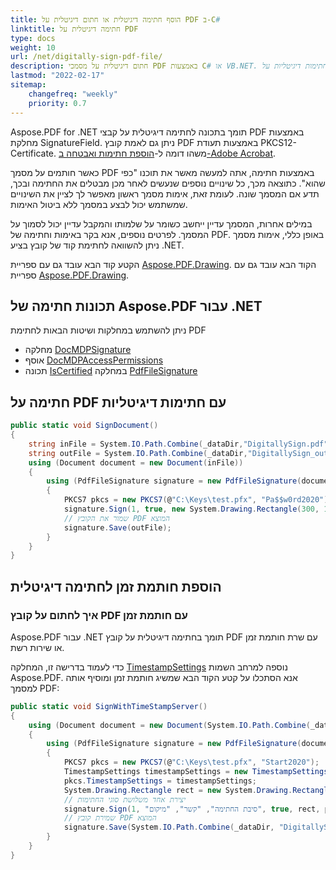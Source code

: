 ```yaml
---
title: הוסף חתימה דיגיטלית או חתום דיגיטלית על PDF ב-C#
linktitle: חתימה דיגיטלית על PDF
type: docs
weight: 10
url: /net/digitally-sign-pdf-file/
description: חתום דיגיטלית על מסמכי PDF באמצעות C# או VB.NET. אמת או ולידציה של חתימות דיגיטליות על PDF באמצעות C# או VB.NET.
lastmod: "2022-02-17"
sitemap:
    changefreq: "weekly"
    priority: 0.7
---
```

<script type="application/ld+json">
{
    "@context": "https://schema.org",
    "@type": "TechArticle",
    "headline": "איך לחתום דיגיטלית על PDF",
    "alternativeHeadline": "עבודה עם חתימה דיגיטלית על PDF",
    "author": {
        "@type": "Person",
        "name":"אנסטסיה הולוב",
        "givenName": "אנסטסיה",
        "familyName": "הולוב",
        "url":"https://www.linkedin.com/in/anastasiia-holub-750430225/"
    },
    "genre": "יצירת מסמכי PDF",
    "keywords": "pdf, c#, חתימה דיגיטלית על pdf",
    "wordcount": "302",
    "proficiencyLevel":"מתחיל",
    "publisher": {
        "@type": "Organization",
        "name": "צוות מסמכי Aspose.PDF",
        "url": "https://products.aspose.com/pdf",
        "logo": "https://www.aspose.cloud/templates/aspose/img/products/pdf/aspose_pdf-for-net.svg",
        "alternateName": "Aspose",
        "sameAs": [
            "https://facebook.com/aspose.pdf/",
            "https://twitter.com/asposepdf",
            "https://www.youtube.com/channel/UCmV9sEg_QWYPi6BJJs7ELOg/featured",
            "https://www.linkedin.com/company/aspose",
            "https://stackoverflow.com/questions/tagged/aspose",
            "https://aspose.quora.com/",
            "https://aspose.github.io/"
        ],
        "contactPoint": [
            {
                "@type": "ContactPoint",
                "telephone": "+1 903 306 1676",
                "contactType": "sales",
                "areaServed": "US",
                "availableLanguage": "en"
            },
            {
                "@type": "ContactPoint",
                "telephone": "+44 141 628 8900",
                "contactType": "sales",
                "areaServed": "GB",
                "availableLanguage": "en"
            },
            {
                "@type": "ContactPoint",
                "telephone": "+61 2 8006 6987",
                "contactType": "sales",
                "areaServed": "AU",
                "availableLanguage": "en"
            }
        ]
    },
    "url": "/net/digitally-sign-pdf-file/",
    "mainEntityOfPage": {
        "@type": "WebPage",
        "@id": "/net/digitally-sign-pdf-file/"
    },
    "dateModified": "2022-02-04",
    "description": "חתום דיגיטלית על מסמכי PDF באמצעות C# או VB.NET. אמת או ולידציה של חתימות דיגיטליות על PDF באמצעות C# או VB.NET."
}
</script>
Aspose.PDF for .NET תומך בתכונה לחתימה דיגיטלית על קבצי PDF באמצעות מחלקת SignatureField. ניתן גם לאמת קובץ PDF באמצעות תעודת PKCS12-Certificate. משהו דומה ל-[הוספת חתימות ואבטחה ב-Adobe Acrobat](https://www.adobepress.com/articles/article.asp?p=1272495&seqNum=6).

כאשר חותמים על מסמך PDF באמצעות חתימה, אתה למעשה מאשר את תוכנו "כפי שהוא". כתוצאה מכך, כל שינויים נוספים שנעשים לאחר מכן מבטלים את החתימה ובכך, תדע אם המסמך שונה. לעומת זאת, אימות מסמך ראשון מאפשר לך לציין את השינויים שמשתמש יכול לבצע במסמך ללא ביטול האימות.

במילים אחרות, המסמך עדיין ייחשב כשומר על שלמותו והמקבל עדיין יכול לסמוך על המסמך. לפרטים נוספים, אנא בקר באימות וחתימה של PDF. באופן כללי, אימות מסמך ניתן להשוואה לחתימת קוד של קובץ בציע .NET.

הקטע קוד הבא עובד גם עם ספריית [Aspose.PDF.Drawing](/pdf/net/drawing/).
הקוד הבא עובד גם עם ספריית [Aspose.PDF.Drawing](/pdf/net/drawing/).

## תכונות חתימה של Aspose.PDF עבור .NET

ניתן להשתמש במחלקות ושיטות הבאות לחתימת PDF

- מחלקה [DocMDPSignature](https://reference.aspose.com/pdf/net/aspose.pdf.forms/docmdpsignature)
- אוסף [DocMDPAccessPermissions](https://reference.aspose.com/pdf/net/aspose.pdf.forms/docmdpaccesspermissions)
- תכונה [IsCertified](https://reference.aspose.com/pdf/net/aspose.pdf.facades/pdffilesignature/properties/iscertified) במחלקה [PdfFileSignature](https://reference.aspose.com/pdf/net/aspose.pdf.facades/pdffilesignature)

## חתימה על PDF עם חתימות דיגיטליות

```csharp
public static void SignDocument()
{
    string inFile = System.IO.Path.Combine(_dataDir,"DigitallySign.pdf");
    string outFile = System.IO.Path.Combine(_dataDir,"DigitallySign_out.pdf");
    using (Document document = new Document(inFile))
    {
        using (PdfFileSignature signature = new PdfFileSignature(document))
        {
            PKCS7 pkcs = new PKCS7(@"C:\Keys\test.pfx", "Pa$$w0rd2020"); // השתמש באובייקטים PKCS7/PKCS7Detached
            signature.Sign(1, true, new System.Drawing.Rectangle(300, 100, 400, 200),pkcs);
            // שמור את הקובץ PDF המוצא
            signature.Save(outFile);
        }
    }
}
```
## הוספת חותמת זמן לחתימה דיגיטלית

### איך לחתום על קובץ PDF עם חותמת זמן

Aspose.PDF עבור .NET תומך בחתימה דיגיטלית על קובץ PDF עם שרת חותמת זמן או שירות רשת.

כדי לעמוד בדרישה זו, המחלקה [TimestampSettings](https://reference.aspose.com/pdf/net/aspose.pdf/timestampsettings) נוספה למרחב השמות Aspose.PDF. אנא הסתכלו על קטע הקוד הבא שמשיג חותמת זמן ומוסיף אותה למסמך PDF:

```csharp
public static void SignWithTimeStampServer()
{
    using (Document document = new Document(System.IO.Path.Combine(_dataDir,"SimpleResume.pdf")))
    {
        using (PdfFileSignature signature = new PdfFileSignature(document))
        {
            PKCS7 pkcs = new PKCS7(@"C:\Keys\test.pfx", "Start2020");
            TimestampSettings timestampSettings = new TimestampSettings("https://freetsa.org/tsr", string.Empty); // ניתן להשמיט שם משתמש/סיסמה
            pkcs.TimestampSettings = timestampSettings;
            System.Drawing.Rectangle rect = new System.Drawing.Rectangle(100, 100, 200, 100);
            // יצירת אחד משלושת סוגי החתימות
            signature.Sign(1, "סיבת החתימה", "קשר", "מיקום", true, rect, pkcs);
            // שמירת קובץ PDF המוצא
            signature.Save(System.IO.Path.Combine(_dataDir, "DigitallySignWithTimeStamp_out.pdf"));
        }
    }
}
```

<script type="application/ld+json">
{
    "@context": "http://schema.org",
    "@type": "SoftwareApplication",
    "name": "ספריית Aspose.PDF עבור .NET",
    "image": "https://www.aspose.cloud/templates/aspose/img/products/pdf/aspose_pdf-for-net.svg",
    "url": "https://www.aspose.com/",
    "publisher": {
        "@type": "Organization",
        "name": "Aspose.PDF",
        "url": "https://products.aspose.com/pdf",
        "logo": "https://www.aspose.cloud/templates/aspose/img/products/pdf/aspose_pdf-for-net.svg",
        "alternateName": "Aspose",
        "sameAs": [
            "https://facebook.com/aspose.pdf/",
            "https://twitter.com/asposepdf",
            "https://www.youtube.com/channel/UCmV9sEg_QWYPi6BJJs7ELOg/featured",
            "https://www.linkedin.com/company/aspose",
            "https://stackoverflow.com/questions/tagged/aspose",
            "https://aspose.quora.com/",
            "https://aspose.github.io/"
        ],
        "contactPoint": [
            {
                "@type": "ContactPoint",
                "telephone": "+1 903 306 1676",
                "contactType": "מכירות",
                "areaServed": "US",
                "availableLanguage": "en"
            },
            {
                "@type": "ContactPoint",
                "telephone": "+44 141 628 8900",
                "contactType": "מכירות",
                "areaServed": "GB",
                "availableLanguage": "en"
            },
            {
                "@type": "ContactPoint",
                "telephone": "+61 2 8006 6987",
                "contactType": "מכירות",
                "areaServed": "AU",
                "availableLanguage": "en"
            }
        ]
    },
    "offers": {
        "@type": "Offer",
        "price": "1199",
        "priceCurrency": "USD"
    },
    "applicationCategory": "ספריית עיבוד PDF עבור .NET",
    "downloadUrl": "https://www.nuget.org/packages/Aspose.PDF/",
    "operatingSystem": "Windows, MacOS, Linux",
    "screenshot": "https://docs.aspose.com/pdf/net/create-pdf-document/screenshot.png",
    "softwareVersion": "2022.1",
    "aggregateRating": {
        "@type": "AggregateRating",
        "ratingValue": "5",
        "ratingCount": "16"
    }
}
</script>
```

